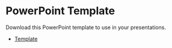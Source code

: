 # PowerPoint Template
Download this PowerPoint template to use in your presentations.

- [Template](https://marketing.carolinau.edu/powerpoint-assets/cu-powerpoint-template-2023.potx)
